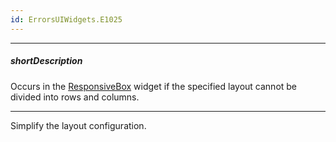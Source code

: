 ```yaml
---
id: ErrorsUIWidgets.E1025
---
```

---
##### shortDescription
Occurs in the [ResponsiveBox](/api-reference/10%20UI%20Widgets/dxResponsiveBox '/Documentation/ApiReference/UI_Widgets/dxResponsiveBox/') widget if the specified layout cannot be divided into rows and columns.

---
Simplify the layout configuration.